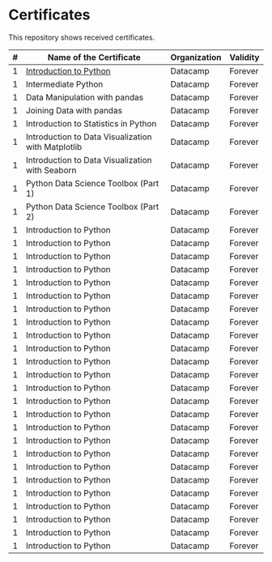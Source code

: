 # Certificates

This repository shows received certificates.

| # | Name of the Certificate | Organization | Validity | 
| --- | --- | --- | --- |
| 1 | [Introduction to Python](https://www.google.com/)| Datacamp | Forever |
| 1 | Intermediate Python | Datacamp | Forever |
| 1 | Data Manipulation with pandas | Datacamp | Forever |
| 1 | Joining Data with pandas | Datacamp | Forever |
| 1 | Introduction to Statistics in Python | Datacamp | Forever |
| 1 | Introduction to Data Visualization with Matplotlib | Datacamp | Forever |
| 1 | Introduction to Data Visualization with Seaborn | Datacamp | Forever |
| 1 | Python Data Science Toolbox (Part 1) | Datacamp | Forever |
| 1 | Python Data Science Toolbox (Part 2) | Datacamp | Forever |
| 1 | Introduction to Python | Datacamp | Forever |
| 1 | Introduction to Python | Datacamp | Forever |
| 1 | Introduction to Python | Datacamp | Forever |
| 1 | Introduction to Python | Datacamp | Forever |
| 1 | Introduction to Python | Datacamp | Forever |
| 1 | Introduction to Python | Datacamp | Forever |
| 1 | Introduction to Python | Datacamp | Forever |
| 1 | Introduction to Python | Datacamp | Forever |
| 1 | Introduction to Python | Datacamp | Forever |
| 1 | Introduction to Python | Datacamp | Forever |
| 1 | Introduction to Python | Datacamp | Forever |
| 1 | Introduction to Python | Datacamp | Forever |
| 1 | Introduction to Python | Datacamp | Forever |
| 1 | Introduction to Python | Datacamp | Forever |
| 1 | Introduction to Python | Datacamp | Forever |
| 1 | Introduction to Python | Datacamp | Forever |
| 1 | Introduction to Python | Datacamp | Forever |
| 1 | Introduction to Python | Datacamp | Forever |
| 1 | Introduction to Python | Datacamp | Forever |
| 1 | Introduction to Python | Datacamp | Forever |
| 1 | Introduction to Python | Datacamp | Forever |
| 1 | Introduction to Python | Datacamp | Forever |
| 1 | Introduction to Python | Datacamp | Forever |
| 1 | Introduction to Python | Datacamp | Forever |
| 1 | Introduction to Python | Datacamp | Forever |

